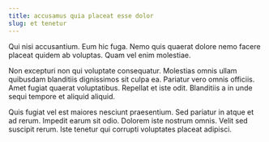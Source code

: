 ```yaml
---
title: accusamus quia placeat esse dolor
slug: et tenetur
---
```


Qui nisi accusantium. Eum hic fuga. Nemo quis quaerat dolore nemo facere placeat quidem ab voluptas. Quam vel enim molestiae.

Non excepturi non qui voluptate consequatur. Molestias omnis ullam quibusdam blanditiis dignissimos sit culpa ea. Pariatur vero omnis officiis. Amet fugiat quaerat voluptatibus. Repellat et iste odit. Blanditiis a in unde sequi tempore et aliquid aliquid.

Quis fugiat vel est maiores nesciunt praesentium. Sed pariatur in atque et ad rerum. Impedit earum sit odio. Dolorem iste nostrum omnis. Velit sed suscipit rerum. Iste tenetur qui corrupti voluptates placeat adipisci.
